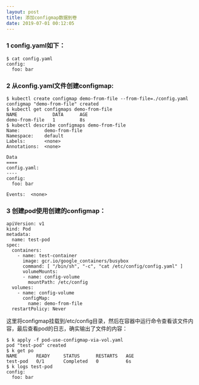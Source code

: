 ```yaml
---
layout: post
title: 添加configmap数据到卷
date: 2019-07-01 00:12:05
---
```


### 1 config.yaml如下：

```
$ cat config.yaml
config:
  foo: bar
```

### 2 从config.yaml文件创建configmap:

```
$ kubectl create configmap demo-from-file --from-file=./config.yaml
configmap "demo-from-file" created
$ kubectl get configmaps demo-from-file
NAME             DATA      AGE
demo-from-file   1         8s
$ kubectl describe configmaps demo-from-file
Name:         demo-from-file
Namespace:    default
Labels:       <none>
Annotations:  <none>

Data
====
config.yaml:
----
config:
  foo: bar

Events:  <none>
```

### 3 创建pod使用创建的configmap：

```
apiVersion: v1
kind: Pod
metadata:
  name: test-pod
spec:
  containers:
    - name: test-container
      image: gcr.io/google_containers/busybox
      command: [ "/bin/sh", "-c", "cat /etc/config/config.yaml" ]
      volumeMounts:
      - name: config-volume
        mountPath: /etc/config
  volumes:
    - name: config-volume
      configMap:
        name: demo-from-file
  restartPolicy: Never
```

这里将configmap挂载到/etc/config目录，然后在容器中运行命令查看该文件内容，最后查看pod的日志，确实输出了文件的内容：

```
$ k apply -f pod-use-configmap-via-vol.yaml
pod "test-pod" created
$ k get po
NAME       READY     STATUS      RESTARTS   AGE
test-pod   0/1       Completed   0          6s
$ k logs test-pod
config:
  foo: bar
```
